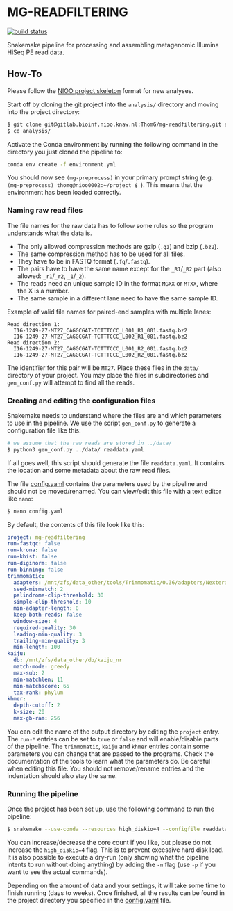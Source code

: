 # MG-READFILTERING
[![build status](https://gitlab.bioinf.nioo.knaw.nl/ThomG/mg-readfiltering/badges/master/build.svg)](https://gitlab.bioinf.nioo.knaw.nl/ThomG/mg-readfiltering/commits/master)

Snakemake pipeline for processing and assembling metagenomic Illumina HiSeq PE read data.

## How-To
Please follow the [NIOO project skeleton](https://gitlab.bioinf.nioo.knaw.nl/nioo-bioinformatics/nioo-project-skeleton) format for new analyses.

Start off by cloning the git project into the `analysis/` directory and moving into the project directory:
```sh
$ git clone git@gitlab.bioinf.nioo.knaw.nl:ThomG/mg-readfiltering.git analysis/
$ cd analysis/
```
Activate the Conda environment by running the following command in the directory you just cloned the pipeline to:
```sh
conda env create -f environment.yml
```
You should now see `(mg-preprocess)` in your primary prompt string (e.g. `(mg-preprocess) thomg@nioo0002:~/project $ `). This means that the environment has been loaded correctly.

### Naming raw read files
The file names for the raw data has to follow some rules so the program understands what the data is.
- The only allowed compression methods are gzip (`.gz`) and bzip (`.bz2`).
- The same compression method has to be used for all files.
- They have to be in FASTQ format (`.fq`/`.fastq`).
- The pairs have to have the same name except for the `_R1`/`_R2` part (also allowed: `_r1`/`_r2`, `_1`/`_2`).
- The reads need an unique sample ID in the format `MGXX` or `MTXX`, where the X is a number.
- The same sample in a different lane need to have the same sample ID.

Example of valid file names for paired-end samples with multiple lanes:
```
Read direction 1:
  I16-1249-27-MT27_CAGGCGAT-TCTTTCCC_L001_R1_001.fastq.bz2
  I16-1249-27-MT27_CAGGCGAT-TCTTTCCC_L002_R1_001.fastq.bz2
Read direction 2:
  I16-1249-27-MT27_CAGGCGAT-TCTTTCCC_L001_R2_001.fastq.bz2
  I16-1249-27-MT27_CAGGCGAT-TCTTTCCC_L002_R2_001.fastq.bz2
```
The identifier for this pair will be `MT27`.
Place these files in the `data/` directory of your project.
You may place the files in subdirectories and `gen_conf.py` will attempt to find all the reads.

### Creating and editing the configuration files
Snakemake needs to understand where the files are and which parameters to use in the pipeline.
We use the script `gen_conf.py` to generate a configuration file like this:
```sh
# we assume that the raw reads are stored in ../data/
$ python3 gen_conf.py ../data/ readdata.yaml
```
If all goes well, this script should generate the file `readdata.yaml`.
It contains the location and some metadata about the raw read files.

The file [config.yaml](config.yaml) contains the parameters used by the pipeline and should not be moved/renamed.
You can view/edit this file with a text editor like `nano`:
```sh
$ nano config.yaml
```
By default, the contents of this file look like this:
```yaml
project: mg-readfiltering
run-fastqc: false
run-krona: false
run-khist: false
run-diginorm: false
run-binning: false
trimmomatic:
  adapters: /mnt/zfs/data_other/tools/Trimmomatic/0.36/adapters/NexteraPE-PE.fa
  seed-mismatch: 2
  palindrome-clip-threshold: 30
  simple-clip-threshold: 10
  min-adapter-length: 8
  keep-both-reads: false
  window-size: 4
  required-quality: 30
  leading-min-quality: 3
  trailing-min-quality: 3
  min-length: 100
kaiju:
  db: /mnt/zfs/data_other/db/kaiju_nr
  match-mode: greedy
  max-sub: 2
  min-matchlen: 11
  min-matchscore: 65
  tax-rank: phylum
khmer:
  depth-cutoff: 2
  k-size: 20
  max-gb-ram: 256
```
You can edit the name of the output directory by editing the `project` entry.
The `run-*` entries can be set to `true` or `false` and will enable/disable parts of the pipeline.
The `trimmomatic`, `kaiju` and `khmer` entries contain some parameters you can change that are passed to the programs.
Check the documentation of the tools to learn what the parameters do.
Be careful when editing this file.
You should not remove/rename entries and the indentation should also stay the same.

### Running the pipeline
Once the project has been set up, use the following command to run the pipeline:
```sh
$ snakemake --use-conda --resources high_diskio=4 --configfile readdata.yaml --cores 8
```
You can increase/decrease the core count if you like, but please do not increase the `high_diskio=4` flag.
This is to prevent excessive hard disk load.
It is also possible to execute a dry-run (only showing what the pipeline intents to run without doing anything) by adding the `-n` flag (use `-p` if you want to see the actual commands).

Depending on the amount of data and your settings, it will take some time to finish running (days to weeks).
Once finished, all the results can be found in the project directory you specified in the [config.yaml](config.yaml) file.
